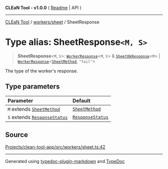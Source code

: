**CLEaN Tool - v1.0.0** ( [Readme](../../../README.md) \| API )

***

[CLEaN Tool](../../../modules.md) / [workers/sheet](../README.md) / SheetResponse

# Type alias: SheetResponse`<M, S>`

> **SheetResponse**\<`M`, `S`\>: [`WorkerResponse`](../../../types/workers/type-aliases/WorkerResponse.md)\<`M`, `S`\> & [`SheetOkResponse`](../private/interfaces/SheetOkResponse.md)\<`M`\> \| [`WorkerResponse`](../../../types/workers/type-aliases/WorkerResponse.md)\<[`SheetMethod`](SheetMethod.md), `"fail"`\>

The type of the worker's response.

## Type parameters

| Parameter | Default |
| :------ | :------ |
| `M` extends [`SheetMethod`](SheetMethod.md) | [`SheetMethod`](SheetMethod.md) |
| `S` extends [`ResponseStatus`](../../../types/workers/type-aliases/ResponseStatus.md) | [`ResponseStatus`](../../../types/workers/type-aliases/ResponseStatus.md) |

## Source

[Projects/clean-tool-app/src/workers/sheet.ts:42](https://github.com/yuckyh/clean-tool-app/)

***

Generated using [typedoc-plugin-markdown](https://www.npmjs.com/package/typedoc-plugin-markdown) and [TypeDoc](https://typedoc.org/)
